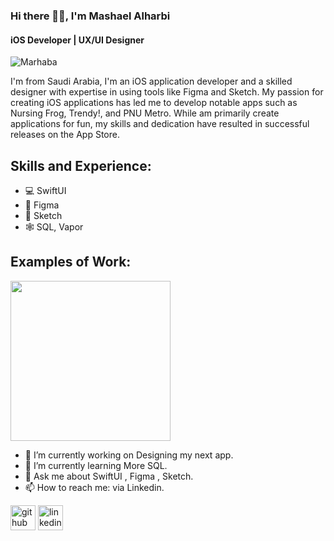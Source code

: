 ### Hi there 👋🏼, I'm Mashael Alharbi
#### iOS Developer | UX/UI Designer 
![Marhaba](https://github.com/Meshael/Meshael/assets/19625138/fb00b513-f843-4e36-8455-81bc4a31b2e8)

I'm from Saudi Arabia, I'm an iOS application developer and a skilled designer with expertise in using tools like Figma and Sketch. 
My passion for creating iOS applications has led me to develop notable apps such as Nursing Frog, Trendy!, and PNU Metro. 
While am primarily create applications for fun, my skills and dedication have resulted in successful releases on the App Store.

## Skills and Experience:
* 💻 SwiftUI 
* 🎨 Figma 
* 💎 Sketch 
* 🕸️ SQL, Vapor

## Examples of Work:

<img src="https://github.com/Meshael/Calender/blob/4b857d5d7469d6d6d1edc8d2d38c2f6b1eb533fb/work.gif" width="256" />


- 🔭 I’m currently working on Designing my next app.
- 🌱 I’m currently learning More SQL.
- 💬 Ask me about SwiftUI , Figma , Sketch.
- 📫 How to reach me: via Linkedin.


[<img src='https://cdn.jsdelivr.net/npm/simple-icons@3.0.1/icons/github.svg' alt='github' height='40'>](https://github.com/https://github.com/Meshael)  [<img src='https://cdn.jsdelivr.net/npm/simple-icons@3.0.1/icons/linkedin.svg' alt='linkedin' height='40'>](https://www.linkedin.com/in/mashael-alharbi-b8932b183/)  

